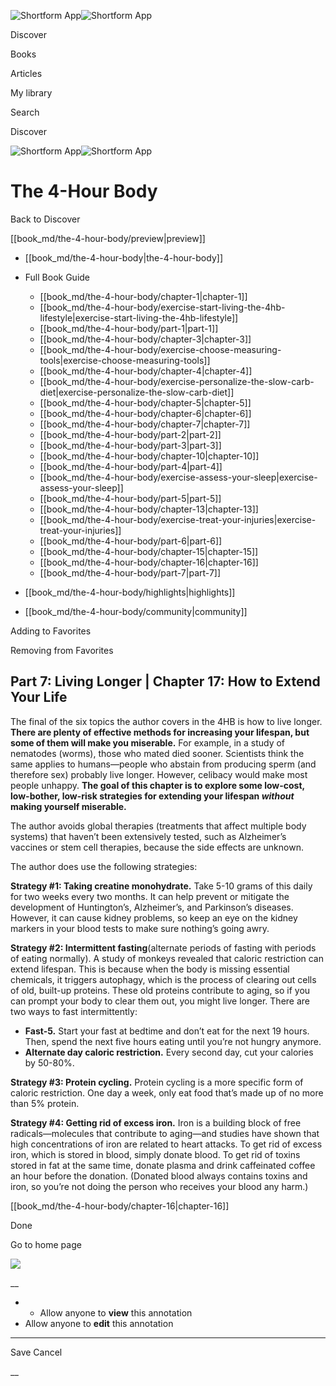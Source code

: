 ![Shortform App](/img/logo.36a2399e.svg)![Shortform App](/img/logo-dark.70c1b072.svg)

Discover

Books

Articles

My library

Search

Discover

![Shortform App](/img/logo.36a2399e.svg)![Shortform App](/img/logo-dark.70c1b072.svg)

# The 4-Hour Body

Back to Discover

[[book_md/the-4-hour-body/preview|preview]]

  * [[book_md/the-4-hour-body|the-4-hour-body]]
  * Full Book Guide

    * [[book_md/the-4-hour-body/chapter-1|chapter-1]]
    * [[book_md/the-4-hour-body/exercise-start-living-the-4hb-lifestyle|exercise-start-living-the-4hb-lifestyle]]
    * [[book_md/the-4-hour-body/part-1|part-1]]
    * [[book_md/the-4-hour-body/chapter-3|chapter-3]]
    * [[book_md/the-4-hour-body/exercise-choose-measuring-tools|exercise-choose-measuring-tools]]
    * [[book_md/the-4-hour-body/chapter-4|chapter-4]]
    * [[book_md/the-4-hour-body/exercise-personalize-the-slow-carb-diet|exercise-personalize-the-slow-carb-diet]]
    * [[book_md/the-4-hour-body/chapter-5|chapter-5]]
    * [[book_md/the-4-hour-body/chapter-6|chapter-6]]
    * [[book_md/the-4-hour-body/chapter-7|chapter-7]]
    * [[book_md/the-4-hour-body/part-2|part-2]]
    * [[book_md/the-4-hour-body/part-3|part-3]]
    * [[book_md/the-4-hour-body/chapter-10|chapter-10]]
    * [[book_md/the-4-hour-body/part-4|part-4]]
    * [[book_md/the-4-hour-body/exercise-assess-your-sleep|exercise-assess-your-sleep]]
    * [[book_md/the-4-hour-body/part-5|part-5]]
    * [[book_md/the-4-hour-body/chapter-13|chapter-13]]
    * [[book_md/the-4-hour-body/exercise-treat-your-injuries|exercise-treat-your-injuries]]
    * [[book_md/the-4-hour-body/part-6|part-6]]
    * [[book_md/the-4-hour-body/chapter-15|chapter-15]]
    * [[book_md/the-4-hour-body/chapter-16|chapter-16]]
    * [[book_md/the-4-hour-body/part-7|part-7]]
  * [[book_md/the-4-hour-body/highlights|highlights]]
  * [[book_md/the-4-hour-body/community|community]]



Adding to Favorites 

Removing from Favorites 

## Part 7: Living Longer | Chapter 17: How to Extend Your Life

The final of the six topics the author covers in the 4HB is how to live longer. **There are plenty of effective methods for increasing your lifespan, but some of them will make you miserable.** For example, in a study of nematodes (worms), those who mated died sooner. Scientists think the same applies to humans—people who abstain from producing sperm (and therefore sex) probably live longer. However, celibacy would make most people unhappy. **The goal of this chapter is to explore some low-cost, low-bother, low-risk strategies for extending your lifespan _without_ making yourself miserable.**

The author avoids global therapies (treatments that affect multiple body systems) that haven’t been extensively tested, such as Alzheimer’s vaccines or stem cell therapies, because the side effects are unknown.

The author does use the following strategies:

**Strategy #1: Taking creatine monohydrate.** Take 5-10 grams of this daily for two weeks every two months. It can help prevent or mitigate the development of Huntington’s, Alzheimer’s, and Parkinson’s diseases. However, it can cause kidney problems, so keep an eye on the kidney markers in your blood tests to make sure nothing’s going awry.

**Strategy #2: Intermittent fasting**(alternate periods of fasting with periods of eating normally). A study of monkeys revealed that caloric restriction can extend lifespan. This is because when the body is missing essential chemicals, it triggers autophagy, which is the process of clearing out cells of old, built-up proteins. These old proteins contribute to aging, so if you can prompt your body to clear them out, you might live longer. There are two ways to fast intermittently:

  * **Fast-5.** Start your fast at bedtime and don’t eat for the next 19 hours. Then, spend the next five hours eating until you’re not hungry anymore. 
  * **Alternate day caloric restriction.** Every second day, cut your calories by 50-80%.



**Strategy #3: Protein cycling.** Protein cycling is a more specific form of caloric restriction. One day a week, only eat food that’s made up of no more than 5% protein.

**Strategy #4: Getting rid of excess iron.** Iron is a building block of free radicals—molecules that contribute to aging—and studies have shown that high concentrations of iron are related to heart attacks. To get rid of excess iron, which is stored in blood, simply donate blood. To get rid of toxins stored in fat at the same time, donate plasma and drink caffeinated coffee an hour before the donation. (Donated blood always contains toxins and iron, so you’re not doing the person who receives your blood any harm.)

[[book_md/the-4-hour-body/chapter-16|chapter-16]]

Done

Go to home page 

![](https://bat.bing.com/action/0?ti=56018282&Ver=2&mid=d990097f-2acf-46cd-be2a-96687403e16a&sid=f30c5e70639211ee87d33f0876d93783&vid=f30c9700639211eeb3a75d830392c94f&vids=0&msclkid=N&pi=0&lg=en-US&sw=800&sh=600&sc=24&nwd=1&tl=Shortform%20%7C%20Book&p=https%3A%2F%2Fwww.shortform.com%2Fapp%2Fbook%2Fthe-4-hour-body%2Fpart-7&r=&lt=364&evt=pageLoad&sv=1&rn=963974)

__

  *   * Allow anyone to **view** this annotation
  * Allow anyone to **edit** this annotation



* * *

Save Cancel

__



